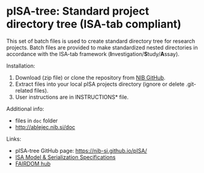 # pISA-tree: Standard project directory tree (ISA-tab compliant)

This set of batch files is used to create standard directory tree for research projects.
Batch files are provided to make standardized nested directories in accordance with the ISA-tab framework (**I**nvestigation/**S**tudy/**A**ssay).

Installation:

1. Download (zip file) or clone the repository from [NIB GitHub](https://github.com/NIB-SI/pISA/archive/projects.zip).
2. Extract files into your local pISA projects directory (ignore or delete .git-related files).
3. User instructions are in INSTRUCTIONS\* file.

Additional info:
* files in `doc` folder
* <http://ablejec.nib.si/doc>

Links:
* pISA-tree GitHub page: https://nib-si.github.io/pISA/
* [ISA Model & Serialization Specifications](http://isa-tools.org/format/specification/)
* [FAIRDOM hub](https://seek.sysmo-db.org/)

